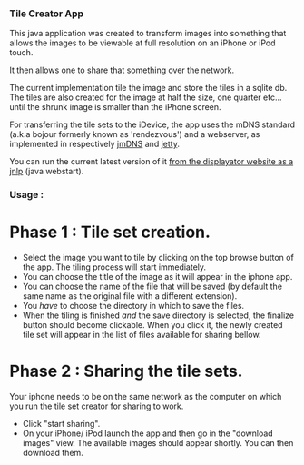 ### Tile Creator App

This java application was created to transform images into something that allows the images to be viewable at full resolution on an iPhone or iPod touch.

It then allows one to share that something over the network.

The current implementation tile the image and store the tiles in a sqlite db. The tiles are also created for the image at half the size, one quarter etc... until the shrunk image is smaller than the iPhone screen.


For transferring the tile sets to the iDevice, the app uses the mDNS standard (a.k.a bojour formerly known as 'rendezvous') and a webserver, as implemented in respectively [jmDNS][jmdns] and [jetty][jetty].

You can run the current latest version of it [from the displayator website as a jnlp][jnlp] (java webstart).

### Usage :

# Phase 1 : Tile set creation.

- Select the image you want to tile by clicking on the top browse button of the app. The tiling process will start immediately.
- You can choose the title of the image as it will appear in the iphone app.
- You can choose the name of the file that will be saved (by default the same name as the original file with a different extension).
- You *have* to choose the directory in which to save the files.
- When the tiling is finished *and* the save directory is selected, the finalize button should become clickable. When you click it, the newly created tile set will appear in the list of files available for sharing bellow. 

# Phase 2 : Sharing the tile sets.
Your iphone needs to be on the same network as the computer on which you run the tile set creator for sharing to work.

- Click "start sharing".  
- On your iPhone/ iPod launch the app and then go in the "download images" view. The available images should appear shortly. You can then download them.

[jnlp]:http://www.displayator.com/TileCreatorApp/jnlp/tile-creator-app.jnlp
[jmdns]:http://jmdns.sourceforge.net/
[jetty]:http://eclipse.org/jetty/
